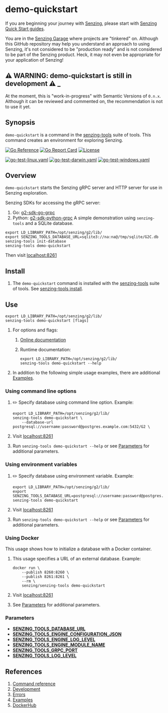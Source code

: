 # demo-quickstart

If you are beginning your journey with [Senzing],
please start with [Senzing Quick Start guides].

You are in the [Senzing Garage] where projects are "tinkered" on.
Although this GitHub repository may help you understand an approach to using Senzing,
it's not considered to be "production ready" and is not considered to be part of the Senzing product.
Heck, it may not even be appropriate for your application of Senzing!

## :warning: WARNING: demo-quickstart is still in development :warning: _

At the moment, this is "work-in-progress" with Semantic Versions of `0.n.x`.
Although it can be reviewed and commented on,
the recommendation is not to use it yet.

## Synopsis

`demo-quickstart` is a command in the [senzing-tools] suite of tools.
This command creates an environment for exploring Senzing.

[![Go Reference](https://pkg.go.dev/badge/github.com/senzing-garage/demo-quickstart.svg)](https://pkg.go.dev/github.com/senzing-garage/demo-quickstart)
[![Go Report Card](https://goreportcard.com/badge/github.com/senzing-garage/demo-quickstart)](https://goreportcard.com/report/github.com/senzing-garage/demo-quickstart)
[![License](https://img.shields.io/badge/License-Apache2-brightgreen.svg)](https://github.com/senzing-garage/demo-quickstart/blob/main/LICENSE)

[![go-test-linux.yaml](https://github.com/senzing-garage/demo-quickstart/actions/workflows/go-test-linux.yaml/badge.svg)](https://github.com/senzing-garage/demo-quickstart/actions/workflows/go-test-linux.yaml)
[![go-test-darwin.yaml](https://github.com/senzing-garage/demo-quickstart/actions/workflows/go-test-darwin.yaml/badge.svg)](https://github.com/senzing-garage/demo-quickstart/actions/workflows/go-test-darwin.yaml)
[![go-test-windows.yaml](https://github.com/senzing-garage/demo-quickstart/actions/workflows/go-test-windows.yaml/badge.svg)](https://github.com/senzing-garage/demo-quickstart/actions/workflows/go-test-windows.yaml)

## Overview

`demo-quickstart` starts the Senzing gRPC server and HTTP server for use in Senzing exploration.

Senzing SDKs for accessing the gRPC server:

1. Go: [g2-sdk-go-grpc]
1. Python: [g2-sdk-python-grpc]
A simple demonstration using `senzing-tools` and a SQLite database.

```console
export LD_LIBRARY_PATH=/opt/senzing/g2/lib/
export SENZING_TOOLS_DATABASE_URL=sqlite3://na:na@/tmp/sqlite/G2C.db
senzing-tools init-database
senzing-tools demo-quickstart

```

Then visit [localhost:8261]

## Install

1. The `demo-quickstart` command is installed with the [senzing-tools] suite of tools.
   See [senzing-tools install].

## Use

```console
export LD_LIBRARY_PATH=/opt/senzing/g2/lib/
senzing-tools demo-quickstart [flags]
```

1. For options and flags:
    1. [Online documentation]
    1. Runtime documentation:

        ```console
        export LD_LIBRARY_PATH=/opt/senzing/g2/lib/
        senzing-tools demo-quickstart --help
        ```

1. In addition to the following simple usage examples, there are additional [Examples].

### Using command line options

1. :pencil2: Specify database using command line option.
   Example:

    ```console
    export LD_LIBRARY_PATH=/opt/senzing/g2/lib/
    senzing-tools demo-quickstart \
        --database-url postgresql://username:password@postgres.example.com:5432/G2 \

    ```

1. Visit [localhost:8261]
1. Run `senzing-tools demo-quickstart --help` or see [Parameters] for additional parameters.

### Using environment variables

1. :pencil2: Specify database using environment variable.
   Example:

    ```console
    export LD_LIBRARY_PATH=/opt/senzing/g2/lib/
    export SENZING_TOOLS_DATABASE_URL=postgresql://username:password@postgres.example.com:5432/G2
    senzing-tools demo-quickstart
    ```

1. Visit [localhost:8261]
1. Run `senzing-tools demo-quickstart --help` or see [Parameters] for additional parameters.

### Using Docker

This usage shows how to initialize a database with a Docker container.

1. This usage specifies a URL of an external database.
   Example:

    ```console
    docker run \
        --publish 8260:8260 \
        --publish 8261:8261 \
        --rm \
        senzing/senzing-tools demo-quickstart

    ```

1. Visit [localhost:8261]
1. See [Parameters] for additional parameters.

### Parameters

- **[SENZING_TOOLS_DATABASE_URL]**
- **[SENZING_TOOLS_ENGINE_CONFIGURATION_JSON]**
- **[SENZING_TOOLS_ENGINE_LOG_LEVEL]**
- **[SENZING_TOOLS_ENGINE_MODULE_NAME]**
- **[SENZING_TOOLS_GRPC_PORT]**
- **[SENZING_TOOLS_LOG_LEVEL]**

## References

1. [Command reference]
1. [Development]
1. [Errors]
1. [Examples]
1. [DockerHub]

[Command reference]: https://garage.senzing.com/senzing-tools/senzing-tools_demo-quickstart.html
[Development]: docs/development.md
[DockerHub]: https://hub.docker.com/r/senzing/template-go
[Errors]: docs/errors.md
[Examples]: docs/examples.md
[g2-sdk-go-grpc]: https://github.com/senzing-garage/g2-sdk-go-grpc
[g2-sdk-python-grpc]: https://github.com/senzing-garage/g2-sdk-python-grpc
[localhost:8261]: http://localhost:8261
[Online documentation]: https://hub.senzing.com/senzing-tools/senzing-tools_demo-quickstart.html
[Parameters]: #parameters
[Senzing Garage]: https://github.com/senzing-garage-garage
[Senzing Quick Start guides]: https://docs.senzing.com/quickstart/
[SENZING_TOOLS_DATABASE_URL]: https://github.com/senzing-garage/knowledge-base/blob/main/lists/environment-variables.md#senzing_tools_database_url
[SENZING_TOOLS_ENGINE_CONFIGURATION_JSON]: https://github.com/senzing-garage/knowledge-base/blob/main/lists/environment-variables.md#senzing_tools_engine_configuration_json
[SENZING_TOOLS_ENGINE_LOG_LEVEL]: https://github.com/senzing-garage/knowledge-base/blob/main/lists/environment-variables.md#senzing_tools_engine_log_level
[SENZING_TOOLS_ENGINE_MODULE_NAME]: https://github.com/senzing-garage/knowledge-base/blob/main/lists/environment-variables.md#senzing_tools_engine_module_name
[SENZING_TOOLS_GRPC_PORT]: https://github.com/senzing-garage/knowledge-base/blob/main/lists/environment-variables.md#senzing_tools_grpc_port
[SENZING_TOOLS_LOG_LEVEL]: https://github.com/senzing-garage/knowledge-base/blob/main/lists/environment-variables.md#senzing_tools_log_level
[senzing-tools install]: https://github.com/senzing-garage/senzing-tools#install
[senzing-tools]: https://github.com/senzing-garage/senzing-tools
[Senzing]: https://senzing.com/
